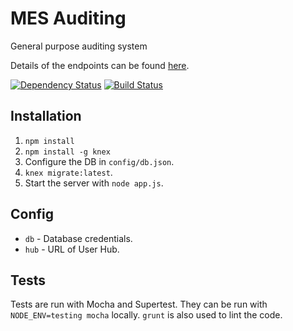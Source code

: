 # MES Auditing
General purpose auditing system

Details of the endpoints can be found [here](https://mindseyesociety.github.io/audit/).

[![Dependency Status](https://david-dm.org/MindsEyeSociety/audit.svg)](https://david-dm.org/MindsEyeSociety/audit)
[![Build Status](https://travis-ci.org/MindsEyeSociety/audit.svg?branch=master)](https://travis-ci.org/MindsEyeSociety/audit)

## Installation
1. `npm install`
2. `npm install -g knex`
3. Configure the DB in `config/db.json`.
4. `knex migrate:latest`.
5. Start the server with `node app.js`.

## Config
* `db` - Database credentials.
* `hub` - URL of User Hub.

## Tests
Tests are run with Mocha and Supertest. They can be run with `NODE_ENV=testing mocha` locally. `grunt` is also used to lint the code.
